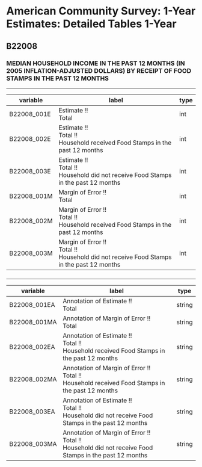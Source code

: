 # American Community Survey: 1-Year Estimates: Detailed Tables 1-Year

## B22008

### MEDIAN HOUSEHOLD INCOME IN THE PAST 12 MONTHS (IN 2005 INFLATION-ADJUSTED DOLLARS) BY RECEIPT OF FOOD STAMPS IN THE PAST 12 MONTHS

___

| variable | label | type |
| ----- | ----- | ----- |
| B22008_001E | Estimate !!<br>Total | int |
| B22008_002E | Estimate !!<br>Total !!<br>Household received Food Stamps in the past 12 months | int |
| B22008_003E | Estimate !!<br>Total !!<br>Household did not receive Food Stamps in the past 12 months | int |
| B22008_001M | Margin of Error !!<br>Total | int |
| B22008_002M | Margin of Error !!<br>Total !!<br>Household received Food Stamps in the past 12 months | int |
| B22008_003M | Margin of Error !!<br>Total !!<br>Household did not receive Food Stamps in the past 12 months | int |
### 

___

| variable | label | type |
| ----- | ----- | ----- |
| B22008_001EA | Annotation of Estimate !!<br>Total | string |
| B22008_001MA | Annotation of Margin of Error !!<br>Total | string |
| B22008_002EA | Annotation of Estimate !!<br>Total !!<br>Household received Food Stamps in the past 12 months | string |
| B22008_002MA | Annotation of Margin of Error !!<br>Total !!<br>Household received Food Stamps in the past 12 months | string |
| B22008_003EA | Annotation of Estimate !!<br>Total !!<br>Household did not receive Food Stamps in the past 12 months | string |
| B22008_003MA | Annotation of Margin of Error !!<br>Total !!<br>Household did not receive Food Stamps in the past 12 months | string |

